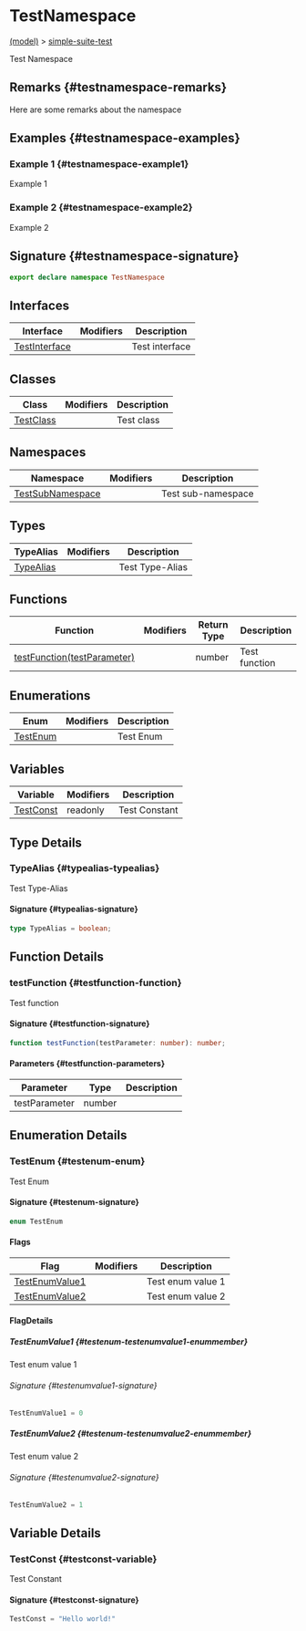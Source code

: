 
# TestNamespace

[(model)](./index) &gt; [simple-suite-test](./simple-suite-test)

Test Namespace

## Remarks {#testnamespace-remarks}

Here are some remarks about the namespace

## Examples {#testnamespace-examples}

### Example 1 {#testnamespace-example1}

Example 1

### Example 2 {#testnamespace-example2}

Example 2

## Signature {#testnamespace-signature}

```typescript
export declare namespace TestNamespace 
```

## Interfaces

|  Interface | Modifiers | Description |
|  --- | --- | --- |
|  [TestInterface](./simple-suite-test/testnamespace/testinterface-interface) |  | Test interface |

## Classes

|  Class | Modifiers | Description |
|  --- | --- | --- |
|  [TestClass](./simple-suite-test/testnamespace/testclass-class) |  | Test class |

## Namespaces

|  Namespace | Modifiers | Description |
|  --- | --- | --- |
|  [TestSubNamespace](./simple-suite-test/testnamespace/testsubnamespace-namespace) |  | Test sub-namespace |

## Types

|  TypeAlias | Modifiers | Description |
|  --- | --- | --- |
|  [TypeAlias](./simple-suite-test/testnamespace-namespace#typealias-typealias) |  | Test Type-Alias |

## Functions

|  Function | Modifiers | Return Type | Description |
|  --- | --- | --- | --- |
|  [testFunction(testParameter)](./simple-suite-test/testnamespace-namespace#testfunction-function) |  | number | Test function |

## Enumerations

|  Enum | Modifiers | Description |
|  --- | --- | --- |
|  [TestEnum](./simple-suite-test/testnamespace-namespace#testenum-enum) |  | Test Enum |

## Variables

|  Variable | Modifiers | Description |
|  --- | --- | --- |
|  [TestConst](./simple-suite-test/testnamespace-namespace#testconst-variable) | readonly | Test Constant |

## Type Details

### TypeAlias {#typealias-typealias}

Test Type-Alias

#### Signature {#typealias-signature}

```typescript
type TypeAlias = boolean;
```

## Function Details

### testFunction {#testfunction-function}

Test function

#### Signature {#testfunction-signature}

```typescript
function testFunction(testParameter: number): number;
```

#### Parameters {#testfunction-parameters}

|  Parameter | Type | Description |
|  --- | --- | --- |
|  testParameter | number |  |

## Enumeration Details

### TestEnum {#testenum-enum}

Test Enum

#### Signature {#testenum-signature}

```typescript
enum TestEnum 
```

#### Flags

|  Flag | Modifiers | Description |
|  --- | --- | --- |
|  [TestEnumValue1](./simple-suite-test/testnamespace-namespace#testenum-testenumvalue1-enummember) |  | Test enum value 1 |
|  [TestEnumValue2](./simple-suite-test/testnamespace-namespace#testenum-testenumvalue2-enummember) |  | Test enum value 2 |

#### FlagDetails

##### TestEnumValue1 {#testenum-testenumvalue1-enummember}

Test enum value 1

###### Signature {#testenumvalue1-signature}

```typescript
TestEnumValue1 = 0
```

##### TestEnumValue2 {#testenum-testenumvalue2-enummember}

Test enum value 2

###### Signature {#testenumvalue2-signature}

```typescript
TestEnumValue2 = 1
```

## Variable Details

### TestConst {#testconst-variable}

Test Constant

#### Signature {#testconst-signature}

```typescript
TestConst = "Hello world!"
```
